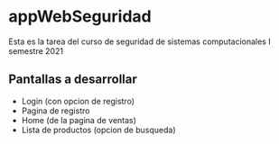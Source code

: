 # appWebSeguridad
Esta es la tarea del curso de seguridad de sistemas computacionales I semestre 2021


## Pantallas a desarrollar 
- Login (con opcion de registro)
- Pagina de registro
- Home (de la pagina de ventas)
- Lista de productos  (opcion de busqueda)

